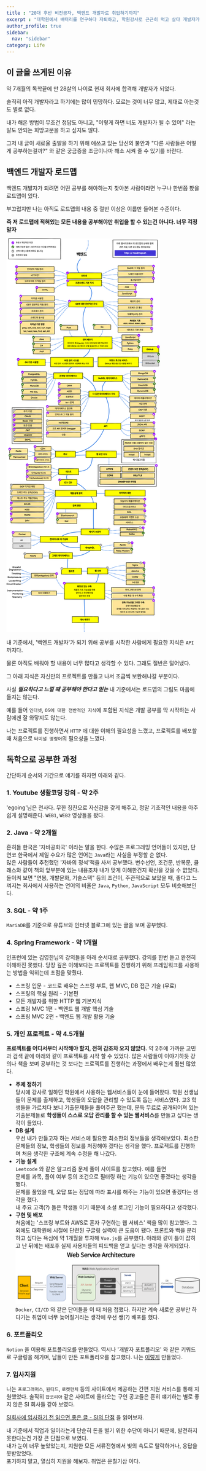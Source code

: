 ```yaml
---
title : "20대 후반 비전공자, 백엔드 개발자로 취업하기까지"
excerpt : "대학원에서 배터리를 연구하다 자퇴하고, 학원강사로 근근히 먹고 살다 개발자가 된 내 이야기"
author_profile: true
sidebar:
  nav: "sidebar"
category: Life
---
```


## **이 글을 쓰게된 이유**

약 7개월의 독학끝에 만 28살의 나이로 현재 회사에 합격해 개발자가 되었다.  

솔직히 아직 개발자라고 하기에는 많이 민망하다. 모르는 것이 너무 많고, 제대로 아는것도 별로 없다.  
  
내가 해온 방법이 무조건 정답도 아니고, "이렇게 하면 너도 개발자가 될 수 있어" 라는 말도 안되는 희망고문을 하고 싶지도 않다.   

그저 내 글이 새로울 출발을 하기 위해 애쓰고 있는 당신의 불안과 "다른 사람들은 어떻게 공부하는걸까?" 와 같은 궁금증을 조금이나마 해소 시켜 줄 수 있기를 바란다.    
  
## **백엔드 개발자 로드맵**

백엔드 개발자가 되려면 어떤 공부를 해야하는지 찾아본 사람이라면 누구나 한번쯤 봤을 로드맵이 있다.  
  
부끄럽지만 나는 아직도 로드맵의 내용 중 절반 이상은 이름만 들어본 수준이다.  

**즉 저 로드맵에 적혀있는 모든 내용을 공부해야만 취업을 할 수 있는건 아니다. 너무 걱정말자**  

![image.png](/assets/images/life/loadmap.png)  

내 기준에서, '백엔드 개발자'가 되기 위해 공부를 시작한 사람에게 필요한 지식은 `API` 까지다.  

물론 아직도 배워야 할 내용이 너무 많다고 생각할 수 있다. 그래도 절반은 덜어냈다.  

그 아래 지식은 자신만의 프로젝트를 만들고 나서 조금씩 보완해나갈 부분이다.  

사실 ***필요하다고 느낄 때 공부해야 한다고 믿는*** 내 기준에서는 로드맵의 그림도 마음에 들지는 않는다.       

예를 들어 `인터넷`, `OS에 대한 전반적인 지식`에 포함된 지식은 개발 공부를 막 시작하는 사람에겐 잘 와닿지도 않는다.   

나는 프로젝트를 진행하면서 `HTTP` 에 대한 이해의 필요성을 느꼈고, 프로젝트를 배포할 때 처음으로 `터미널 명령어`의 필요성을 느꼈다.  

## **독학으로 공부한 과정**  
간단하게 순서와 기간으로 얘기를 하자면 아래와 같다.  
### **1. Youtube 생활코딩 강의 - 약 2주**
'egoing'님은 천사다. 무한 칭찬으로 자신감을 갖게 해주고, 정말 기초적인 내용을 아주 쉽게 설명해준다. `WEB1`, `WEB2` 영상들을 봤다.

### **2. Java - 약 2개월** 
흔히들 한국은 '자바공화국' 이라는 말을 한다. 수많은 프로그래밍 언어들이 있지만, 단연코 한국에서 제일 수요가 많은 언어는 `Java`라는 사실을 부정할 순 없다.  
많은 사람들이 추천했던 '자바의 정석'책을 사서 공부했다. 변수선언, 조건문, 반복문, 클래스와 같이 책의 앞부분에 있는 내용조차 내가 맞게 이해한건지 확신을 갖을 수 없었다.  
돌이켜 보면 "연봉, 개발문화, 기술스택" 등의 조건이, 주관적으로 보았을 때, 좋다고 느껴지는 회사에서 사용하는 언어의 비율은 `Java`, `Python`, `JavaScript` 모두 비슷해보인다.  

### **3. SQL - 약 1주**
`MariaDB`를 기준으로 유튜브와 인터넷 블로그에 있는 글을 보며 공부했다. 

### **4. Spring Framework - 약 1개월**
인프런에 있는 김영한님의 강의들을 아래 순서대로 공부했다.
강의를 한번 듣고 완전히 이해하진 못했다. 당장 깊은 이해보다는 프로젝트를 진행하기 위해 프레임워크를 사용하는 방법을 익히는데 초점을 맞췄다.  
  * 스프링 입문 - 코드로 배우는 스프링 부트, 웹 MVC, DB 접근 기술 (무료)
  * 스프링의 핵심 원리 - 기본편  
  * 모든 개발자를 위한 HTTP 웹 기본지식
  * 스프링 MVC 1편 - 백엔드 웹 개발 핵심 기술   
  * 스프링 MVC 2편 - 백엔드 웹 개발 활용 기술

### **5. 개인 프로젝트 - 약 4.5개월**
**프로젝트를 어디서부터 시작해야 할지, 전혀 감조차 오지 않았다.** 약 2주에 가까운 고민과 검색 끝에 아래와 같이 프로젝트를 시작 할 수 있었다. 많은 사람들이 이야기하듯 강의나 책을 보며 공부하는 것 보다는 프로젝트를 진행하는 과정에서 배우는게 훨씬 많았다.   

  * **주제 정하기**  
    당시에 강사로 일하던 학원에서 사용하는 웹서비스들이 눈에 들어왔다. 학원 선생님들이 문제를 출제하고, 학생들의 오답을 관리할 수 있도록 돕는 서비스였다. 
    고3 학생들을 가르치다 보니 기출문제들을 풀어주곤 했는데, 문득 무료로 공개되어져 있는 기출문제들로 **학생들이 스스로 오답 관리를 할 수 있는 웹서비스**를 만들고 싶다는 생각이 들었다.
  * **DB 설계**  
    우선 내가 만들고자 하는 서비스에 필요한 최소한의 정보들을 생각해보았다. 최소한 문제들의 정보, 학생들의 정보를 저장해야 겠다는 생각을 했다. 프로젝트를 진행하며 처음 생각한 구조에 계속 수정을 해 나갔다.    
  * **기능 설계**  
    `Leetcode` 와 같은 알고리즘 문제 풀이 사이트를 참고했다. 예를 들면   
    문제를 과목, 풀이 여부 등의 조건으로 필터링 하는 기능이 있으면 좋겠다는 생각을 했다.  
    문제를 풀었을 때, 오답 또는 정답에 따라 표시를 해주는 기능이 있으면 좋겠다는 생각을 했다.  
    내 주요 고객(?) 들은 학생들 이기 때문에 소셜 로그인 기능이 필요하다고 생각했다.  
  * **구현 및 배포**  
    처음에는 '스프링 부트와 AWS로 혼자 구현하는 웹 서비스' 책을 많이 참고했다. 그 외에도 대학원에 시절에 단련된 구글링 실력이 큰 도움이 됐다. 
    프론트와 백을 분리하고 싶다는 욕심에 약 1개월을 투자해 `Vue.js`를 공부했다. 아래와 같이 틀이 잡히고 난 뒤에는 배포후 실제 사용자들의 피드백을 얻고 싶다는 생각을 하게되었다.  
    ![image.png](/assets/images/life/web-service-architecture.png)  
    `Docker`, `CI/CD` 와 같은 단어들을 이 때 처음 접했다. 하지만 계속 새로운 공부만 하다가는 취업이 너무 늦어질거라는 생각에 우선 쌩(?) 배포를 했다.  

### **6. 포트폴리오**  
`Notion` 을 이용해 포트폴리오를 만들었다. 역시나 '개발자 포트폴리오' 와 같은 키워드로 구글링을 해가며, 남들이 만든 포트폴리오를 참고했다.
나는 [이렇게](https://palm-cheque-a4f.notion.site/JinWoo-An-e4b3bd044f3245a487497c26e6883a9c) 만들었다.  

### **7. 입사지원**
나는 `프로그래머스`, `원티드`, `로켓펀치` 등의 사이트에서 제공하는 간편 지원 서비스를 통해 지원했었다. 솔직히 `잡코리아` 같은 사이트에 올라오는 구인 공고들은 
흔히 얘기하는 별로 좋지 않은 SI 회사들 같아 보였다.   
  
  [SI회사에 입사하기 전 읽으면 좋은 글 - SI의 단점](https://preamtree.tistory.com/133) 을 읽어보자.  

내 기준에서 직업과 일이라는게 단순히 돈을 벌기 위한 수단이 아니기 때문에, 발전하지 못한다는건 가장 큰 단점으로 보였다.  
내가 눈이 너무 높았었는지, 지원한 모든 서류전형에서 빛의 속도로 탈락하거나, 응답을 못받았었다.       
포기하지 말고, 열심히 지원을 해보자. 취업은 운칠기삼 이다.  